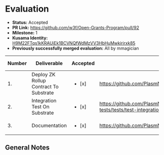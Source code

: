 # Evaluation

* **Status:** Accepted
* **PR Link:** https://github.com/w3f/Open-Grants-Program/pull/92
* **Milestone:** 1
* **Kusama Identity:** [H9M22FTqs1kKRAUiEk1BCVNQfWdMzVV3HbHuMwkirirxk85](https://polkascan.io/pre/kusama/account/H9M22FTqs1kKRAUiEk1BCVNQfWdMzVV3HbHuMwkirirxk85)
* **Previously successfully merged evaluation:** All by mmagician

| Number | Deliverable | Accepted | Link | Evaluation Notes |
| ------------- | ------------- | ------------- | ------------- |------------- |
| 1. | Deploy ZK Rollup Contract To Substrate | <ul><li>[x] </li></ul> | https://github.com/PlasmNetwork/ZKRollups |  |
| 2. | Integration Test On Substrate | <ul><li>[x] </li></ul> | https://github.com/PlasmNetwork/ZKRollups/blob/master/ts-tests/tests/test-integration.ts |
| 3. | Documentation | <ul><li>[x] </li></ul> | https://github.com/PlasmNetwork/ZKRollups/blob/master/README.md | |

## General Notes

